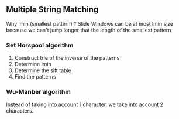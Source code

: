 ## Multiple String Matching

Why lmin (smallest pattern) ? Slide Windows can be at most lmin size because we can't jump longer that the length of the smallest pattern

### Set Horspool algorithm

1. Construct trie of the inverse of the patterns
2. Determine lmin
3. Determine the sift table
4. Find the patterns

### Wu-Manber algorithm

Instead of taking into account 1 character, we take into account 2 characters.
